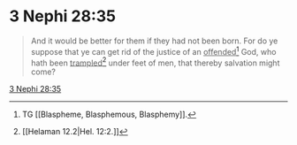 # 3 Nephi 28:35

> And it would be better for them if they had not been born. For do ye suppose that ye can get rid of the justice of an <u>offended</u>[^a] God, who hath been <u>trampled</u>[^b] under feet of men, that thereby salvation might come?

[3 Nephi 28:35](https://www.churchofjesuschrist.org/study/scriptures/bofm/3-ne/28?lang=eng&id=p35#p35)


[^a]: TG [[Blaspheme, Blasphemous, Blasphemy]].
[^b]: [[Helaman 12.2|Hel. 12:2.]]
